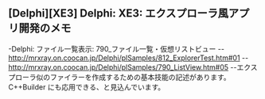 ## [Delphi][XE3] Delphi: XE3: エクスプローラ風アプリ開発のメモ

-Delphi: ファイル一覧表示: 790_ファイル一覧・仮想リストビュー
--http://mrxray.on.coocan.jp/Delphi/plSamples/812_ExplorerTest.htm#01
--http://mrxray.on.coocan.jp/Delphi/plSamples/790_ListView.htm#05
--エクスプローラ似のファイラーを作成するための基本技能の記述があります。
C++Builder にも応用できる、と見込んでいます。
